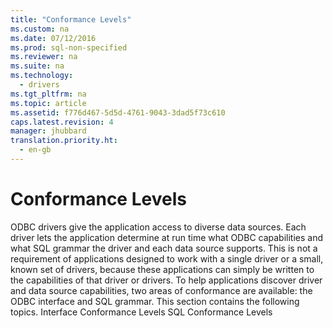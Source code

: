 ```yaml
---
title: "Conformance Levels"
ms.custom: na
ms.date: 07/12/2016
ms.prod: sql-non-specified
ms.reviewer: na
ms.suite: na
ms.technology: 
  - drivers
ms.tgt_pltfrm: na
ms.topic: article
ms.assetid: f776d467-5d5d-4761-9043-3dad5f73c610
caps.latest.revision: 4
manager: jhubbard
translation.priority.ht: 
  - en-gb
---
```

# Conformance Levels
<?xml version="1.0" encoding="utf-8"?>
<developerConceptualDocument xmlns="http://ddue.schemas.microsoft.com/authoring/2003/5" xmlns:xlink="http://www.w3.org/1999/xlink" xmlns:xsi="http://www.w3.org/2001/XMLSchema-instance" xsi:schemaLocation="http://ddue.schemas.microsoft.com/authoring/2003/5 http://dduestorage.blob.core.windows.net/ddueschema/developer.xsd">
  <introduction>
    <para>ODBC drivers give the application access to diverse data sources. Each driver lets the application determine at run time what ODBC capabilities and what SQL grammar the driver and each data source supports. This is not a requirement of applications designed to work with a single driver or a small, known set of drivers, because these applications can simply be written to the capabilities of that driver or drivers. To help applications discover driver and data source capabilities, two areas of conformance are available: the ODBC interface and SQL grammar.</para>
    <para>This section contains the following topics.  </para>
    <list class="bullet">
      <listItem>
        <para>             <legacyLink xlink:href="2c470e54-0600-4b2b-b1f3-9885cb28a01a">Interface Conformance Levels</legacyLink>           </para>
      </listItem>
      <listItem>
        <para>             <legacyLink xlink:href="3529df2c-a09b-4c16-9c60-eae7a06d903a">SQL Conformance Levels</legacyLink>           </para>
      </listItem>
    </list>
  </introduction>
  <relatedTopics />
</developerConceptualDocument>